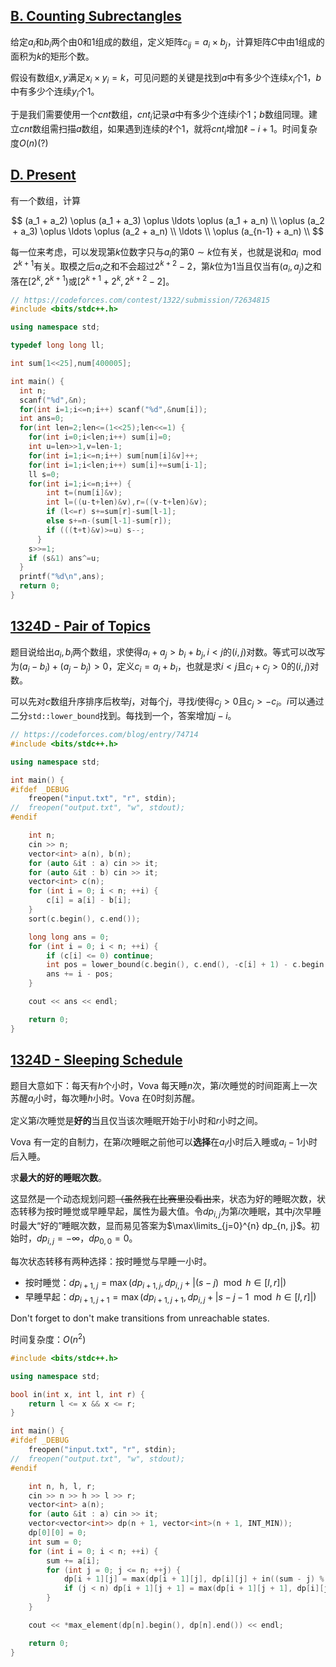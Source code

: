 ## [B. Counting Subrectangles](https://codeforces.com/contest/1323/problem/B)

给定$a_i$和$b_i$两个由$0$和$1$组成的数组，定义矩阵$c_{ij}=a_i\times b_j$，计算矩阵$C$中由$1$组成的面积为$k$的矩形个数。

假设有数组$x, y$满足$x_i \times y_i = k$，可见问题的关键是找到$a$中有多少个连续$x_i$个$1$，$b$中有多少个连续$y_i$个$1$。

于是我们需要使用一个$cnt$数组，$cnt_i$记录$a$中有多少个连续$i$个$1$；$b$数组同理。建立$cnt$数组需扫描$a$数组，如果遇到连续的$\ell$个$1$，就将$cnt_i$增加$\ell - i + 1$。时间复杂度$O(n)$(?)

## [D. Present](https://codeforces.com/contest/1323/problem/D)

有一个数组，计算

$$
(a_1 + a_2) \oplus (a_1 + a_3) \oplus \ldots \oplus (a_1 + a_n) \\ \oplus (a_2 + a_3) \oplus \ldots \oplus (a_2 + a_n) \\ \ldots \\ \oplus (a_{n-1} + a_n) \\
$$

每一位来考虑，可以发现第$k$位数字只与$a_i$的第$0\sim k$位有关，也就是说和$a_i \mod 2^{k+1}$有关。取模之后$a_i$之和不会超过$2^{k+2}-2$，第$k$位为$1$当且仅当有$(a_i, a_j)$之和落在$[2^k, 2^{k+1})$或$[2^{k+1}+2^k, 2^{k+2}-2]$。

```cpp
// https://codeforces.com/contest/1322/submission/72634815
#include <bits/stdc++.h>

using namespace std;

typedef long long ll;

int sum[1<<25],num[400005];

int main() {
  int n;
  scanf("%d",&n);
  for(int i=1;i<=n;i++) scanf("%d",&num[i]);
  int ans=0;
  for(int len=2;len<=(1<<25);len<<=1) {
  	for(int i=0;i<len;i++) sum[i]=0;
  	int u=len>>1,v=len-1;
  	for(int i=1;i<=n;i++) sum[num[i]&v]++;
  	for(int i=1;i<len;i++) sum[i]+=sum[i-1];
  	ll s=0;
  	for(int i=1;i<=n;i++) {
  		int t=(num[i]&v);
  		int l=((u-t+len)&v),r=((v-t+len)&v);
  		if (l<=r) s+=sum[r]-sum[l-1];
  		else s+=n-(sum[l-1]-sum[r]);
  		if (((t+t)&v)>=u) s--;
	  }
	s>>=1;
	if (s&1) ans^=u;
  }
  printf("%d\n",ans);
  return 0;
}
```

## [1324D - Pair of Topics](https://codeforces.com/contest/1324/problem/D)

题目说给出$a_i, b_i$两个数组，求使得$a_i+a_j>b_i+b_j, i<j$的$(i, j)$对数。等式可以改写为$(a_i - b_i) + (a_j - b_j) > 0$，定义$c_i = a_i + b_i$，也就是求$i<j$且$c_i+c_j>0$的$(i, j)$对数。

可以先对$c$数组升序排序后枚举$j$，对每个$j$，寻找$i$使得$c_j > 0$且$c_j > -c_i$。$i$可以通过二分`std::lower_bound`找到。每找到一个，答案增加$j-i$。

```cpp
// https://codeforces.com/blog/entry/74714
#include <bits/stdc++.h>

using namespace std;

int main() {
#ifdef _DEBUG
	freopen("input.txt", "r", stdin);
//	freopen("output.txt", "w", stdout);
#endif

	int n;
	cin >> n;
	vector<int> a(n), b(n);
	for (auto &it : a) cin >> it;
	for (auto &it : b) cin >> it;
	vector<int> c(n);
	for (int i = 0; i < n; ++i) {
		c[i] = a[i] - b[i];
	}
	sort(c.begin(), c.end());

	long long ans = 0;
	for (int i = 0; i < n; ++i) {
		if (c[i] <= 0) continue;
		int pos = lower_bound(c.begin(), c.end(), -c[i] + 1) - c.begin();
		ans += i - pos;
	}

	cout << ans << endl;

	return 0;
}
```

## [1324D - Sleeping Schedule](https://codeforces.com/contest/1324/problem/E)

题目大意如下：每天有$h$个小时，Vova 每天睡$n$次，第$i$次睡觉的时间距离上一次苏醒$a_i$小时，每次睡$h$小时。Vova 在$0$时刻苏醒。

定义第$i$次睡觉是**好的**当且仅当该次睡眠开始于$l$小时和$r$小时之间。

Vova 有一定的自制力，在第$i$次睡眠之前他可以**选择**在$a_i$小时后入睡或$a_i-1$小时后入睡。

求**最大的好的睡眠次数**。

这显然是一个动态规划问题~~（虽然我在比赛里没看出来~~，状态为好的睡眠次数，状态转移为按时睡觉或早睡早起，属性为最大值。令$dp_{i, j}$为第$i$次睡眠，其中$j$次早睡时最大“好的”睡眠次数，显而易见答案为$\max\limits_{j=0}^{n} dp_{n, j}$。初始时，$dp_{i, j} = -\infty$，$dp_{0,0}=0$。

每次状态转移有两种选择：按时睡觉与早睡一小时。

- 按时睡觉：$dp_{i+1, j} = \max(dp_{i+1, j}, dp_{i, j}+|(s-j)\mod h \in [l, r]|)$
- 早睡早起：$dp_{i+1, j+1} = \max(dp_{i+1, j+1}, dp_{i, j} + |s - j - 1 \mod h \in [l, r]|)$

Don't forget to don't make transitions from unreachable states.

时间复杂度：$O(n^2)$

```cpp
#include <bits/stdc++.h>

using namespace std;

bool in(int x, int l, int r) {
	return l <= x && x <= r;
}

int main() {
#ifdef _DEBUG
	freopen("input.txt", "r", stdin);
//	freopen("output.txt", "w", stdout);
#endif

	int n, h, l, r;
	cin >> n >> h >> l >> r;
	vector<int> a(n);
	for (auto &it : a) cin >> it;
	vector<vector<int>> dp(n + 1, vector<int>(n + 1, INT_MIN));
	dp[0][0] = 0;
	int sum = 0;
	for (int i = 0; i < n; ++i) {
		sum += a[i];
		for (int j = 0; j <= n; ++j) {
			dp[i + 1][j] = max(dp[i + 1][j], dp[i][j] + in((sum - j) % h, l, r));
			if (j < n) dp[i + 1][j + 1] = max(dp[i + 1][j + 1], dp[i][j] + in((sum - j - 1) % h, l, r));
		}
	}

	cout << *max_element(dp[n].begin(), dp[n].end()) << endl;

	return 0;
}
```

